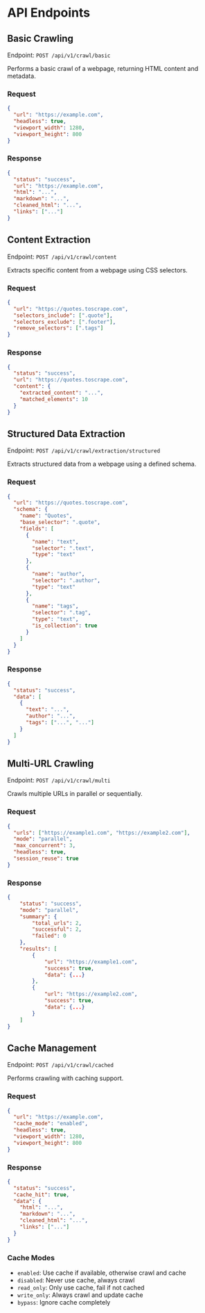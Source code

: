 # API Endpoints

## Basic Crawling

Endpoint: `POST /api/v1/crawl/basic`

Performs a basic crawl of a webpage, returning HTML content and metadata.

### Request

```json
{
  "url": "https://example.com",
  "headless": true,
  "viewport_width": 1280,
  "viewport_height": 800
}
```

### Response

```json
{
  "status": "success",
  "url": "https://example.com",
  "html": "...",
  "markdown": "...",
  "cleaned_html": "...",
  "links": ["..."]
}
```

## Content Extraction

Endpoint: `POST /api/v1/crawl/content`

Extracts specific content from a webpage using CSS selectors.

### Request

```json
{
  "url": "https://quotes.toscrape.com",
  "selectors_include": [".quote"],
  "selectors_exclude": [".footer"],
  "remove_selectors": [".tags"]
}
```

### Response

```json
{
  "status": "success",
  "url": "https://quotes.toscrape.com",
  "content": {
    "extracted_content": "...",
    "matched_elements": 10
  }
}
```

## Structured Data Extraction

Endpoint: `POST /api/v1/crawl/extraction/structured`

Extracts structured data from a webpage using a defined schema.

### Request

```json
{
  "url": "https://quotes.toscrape.com",
  "schema": {
    "name": "Quotes",
    "base_selector": ".quote",
    "fields": [
      {
        "name": "text",
        "selector": ".text",
        "type": "text"
      },
      {
        "name": "author",
        "selector": ".author",
        "type": "text"
      },
      {
        "name": "tags",
        "selector": ".tag",
        "type": "text",
        "is_collection": true
      }
    ]
  }
}
```

### Response

```json
{
  "status": "success",
  "data": [
    {
      "text": "...",
      "author": "...",
      "tags": ["...", "..."]
    }
  ]
}
```

## Multi-URL Crawling

Endpoint: `POST /api/v1/crawl/multi`

Crawls multiple URLs in parallel or sequentially.

### Request

```json
{
  "urls": ["https://example1.com", "https://example2.com"],
  "mode": "parallel",
  "max_concurrent": 3,
  "headless": true,
  "session_reuse": true
}
```

### Response

```json
{
    "status": "success",
    "mode": "parallel",
    "summary": {
        "total_urls": 2,
        "successful": 2,
        "failed": 0
    },
    "results": [
        {
            "url": "https://example1.com",
            "success": true,
            "data": {...}
        },
        {
            "url": "https://example2.com",
            "success": true,
            "data": {...}
        }
    ]
}
```

## Cache Management

Endpoint: `POST /api/v1/crawl/cached`

Performs crawling with caching support.

### Request

```json
{
  "url": "https://example.com",
  "cache_mode": "enabled",
  "headless": true,
  "viewport_width": 1280,
  "viewport_height": 800
}
```

### Response

```json
{
  "status": "success",
  "cache_hit": true,
  "data": {
    "html": "...",
    "markdown": "...",
    "cleaned_html": "...",
    "links": ["..."]
  }
}
```

### Cache Modes

- `enabled`: Use cache if available, otherwise crawl and cache
- `disabled`: Never use cache, always crawl
- `read_only`: Only use cache, fail if not cached
- `write_only`: Always crawl and update cache
- `bypass`: Ignore cache completely
